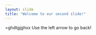 ```yaml
---
layout: slide
title: "Welcome to our second slide!"
---
```

=ghdtgjghxx
Use the left arrow to go back!
